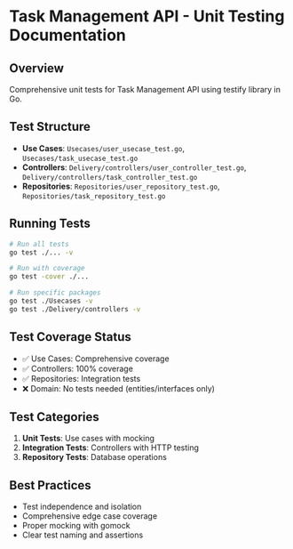 # Task Management API - Unit Testing Documentation

## Overview

Comprehensive unit tests for Task Management API using testify library in Go.

## Test Structure

- **Use Cases**: `Usecases/user_usecase_test.go`, `Usecases/task_usecase_test.go`
- **Controllers**: `Delivery/controllers/user_controller_test.go`, `Delivery/controllers/task_controller_test.go`
- **Repositories**: `Repositories/user_repository_test.go`, `Repositories/task_repository_test.go`

## Running Tests

```bash
# Run all tests
go test ./... -v

# Run with coverage
go test -cover ./...

# Run specific packages
go test ./Usecases -v
go test ./Delivery/controllers -v
```

## Test Coverage Status

- ✅ Use Cases: Comprehensive coverage
- ✅ Controllers: 100% coverage
- ✅ Repositories: Integration tests
- ❌ Domain: No tests needed (entities/interfaces only)

## Test Categories

1. **Unit Tests**: Use cases with mocking
2. **Integration Tests**: Controllers with HTTP testing
3. **Repository Tests**: Database operations

## Best Practices

- Test independence and isolation
- Comprehensive edge case coverage
- Proper mocking with gomock
- Clear test naming and assertions
